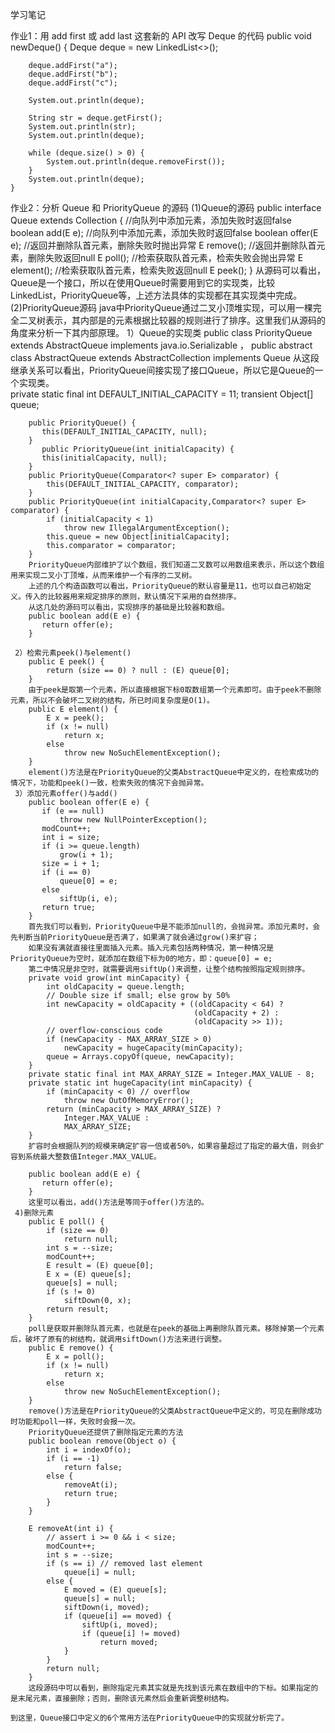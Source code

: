 学习笔记

作业1：用 add first 或 add last 这套新的 API 改写 Deque 的代码
public void newDeque() {
        Deque<String> deque = new LinkedList<>();

        deque.addFirst("a");
        deque.addFirst("b");
        deque.addFirst("c");

        System.out.println(deque);

        String str = deque.getFirst();
        System.out.println(str);
        System.out.println(deque);

        while (deque.size() > 0) {
            System.out.println(deque.removeFirst());
        }
        System.out.println(deque);
    }

作业2：分析 Queue 和 PriorityQueue 的源码
   (1)Queue的源码
    public interface Queue<E> extends Collection<E> {
	    //向队列中添加元素，添加失败时返回false
        boolean add(E e);
        //向队列中添加元素，添加失败时返回false
        boolean offer(E e);
        //返回并删除队首元素，删除失败时抛出异常
        E remove();
        //返回并删除队首元素，删除失败返回null
        E poll();
        //检索获取队首元素，检索失败会抛出异常
        E element();
        //检索获取队首元素，检索失败返回null
        E peek();
    }
	从源码可以看出，Queue是一个接口，所以在使用Queue时需要用到它的实现类，比较LinkedList，PriorityQueue等，上述方法具体的实现都在其实现类中完成。
   (2)PriorityQueue源码
	 java中PriorityQueue通过二叉小顶堆实现，可以用一棵完全二叉树表示，其内部是的元素根据比较器的规则进行了排序。这里我们从源码的角度来分析一下其内部原理。
	 1）Queue的实现类
	    public class PriorityQueue<E> extends AbstractQueue<E> implements java.io.Serializable ，
        public abstract class AbstractQueue<E> extends AbstractCollection<E> implements Queue<E> 
        从这段继承关系可以看出，PriorityQueue间接实现了接口Queue，所以它是Queue的一个实现类。	
        private static final int DEFAULT_INITIAL_CAPACITY = 11;
	    transient Object[] queue;
	
	    public PriorityQueue() {
           this(DEFAULT_INITIAL_CAPACITY, null);
        }
		   public PriorityQueue(int initialCapacity) {
           this(initialCapacity, null);
        }
	    public PriorityQueue(Comparator<? super E> comparator) {
            this(DEFAULT_INITIAL_CAPACITY, comparator);
        }
	    public PriorityQueue(int initialCapacity,Comparator<? super E> comparator) {
            if (initialCapacity < 1)
                throw new IllegalArgumentException();
            this.queue = new Object[initialCapacity];
            this.comparator = comparator;
        }
		PriorityQueue内部维护了以个数组，我们知道二叉数可以用数组来表示，所以这个数组用来实现二叉小丁顶堆，从而来维护一个有序的二叉树。
		上述的几个构造函数可以看出，PriorityQueue的默认容量是11，也可以自己初始定义。传入的比较器用来规定排序的原则，默认情况下采用的自然排序。
	    从这几处的源码可以看出，实现排序的基础是比较器和数组。
		public boolean add(E e) {
           return offer(e);
        }
		
	 2）检索元素peek()与element()
	    public E peek() {
            return (size == 0) ? null : (E) queue[0];
        }
		由于peek是取第一个元素，所以直接根据下标0取数组第一个元素即可。由于peek不删除元素，所以不会破坏二叉树的结构，所已时间复杂度是O(1)。
	    public E element() {
            E x = peek();
            if (x != null)
                return x;
            else
                throw new NoSuchElementException();
        }
		element()方法是在PriorityQueue的父类AbstractQueue中定义的，在检索成功的情况下，功能和peek()一致，检索失败的情况下会抛异常。
	 3）添加元素offer()与add()
		public boolean offer(E e) {
           if (e == null)
               throw new NullPointerException();
           modCount++;
           int i = size;
           if (i >= queue.length)
               grow(i + 1);
           size = i + 1;
           if (i == 0)
               queue[0] = e;
           else
               siftUp(i, e);
           return true;
        }
		首先我们可以看到，PriorityQueue中是不能添加null的，会抛异常。添加元素时，会先判断当前PriorityQueue是否满了，如果满了就会通过grow()来扩容；
		如果没有满就直接往里面插入元素。插入元素包括两种情况，第一种情况是PriorityQueue为空时，就添加在数组下标为0的地方，即：queue[0] = e;
		第二中情况是非空时，就需要调用siftUp()来调整，让整个结构按照指定规则排序。
	    private void grow(int minCapacity) {
            int oldCapacity = queue.length;
            // Double size if small; else grow by 50%
            int newCapacity = oldCapacity + ((oldCapacity < 64) ?
                                             (oldCapacity + 2) :
                                             (oldCapacity >> 1));
            // overflow-conscious code
            if (newCapacity - MAX_ARRAY_SIZE > 0)
                newCapacity = hugeCapacity(minCapacity);
            queue = Arrays.copyOf(queue, newCapacity);
        }
		private static final int MAX_ARRAY_SIZE = Integer.MAX_VALUE - 8;
	    private static int hugeCapacity(int minCapacity) {
            if (minCapacity < 0) // overflow
                throw new OutOfMemoryError();
            return (minCapacity > MAX_ARRAY_SIZE) ?
                Integer.MAX_VALUE :
                MAX_ARRAY_SIZE;
        }
		扩容时会根据队列的规模来确定扩容一倍或者50%，如果容量超过了指定的最大值，则会扩容到系统最大整数值Integer.MAX_VALUE。
		
		public boolean add(E e) {
           return offer(e);
        }
		这里可以看出，add()方法是等同于offer()方法的。
	 4)删除元素
	    public E poll() {
            if (size == 0)
                return null;
            int s = --size;
            modCount++;
            E result = (E) queue[0];
            E x = (E) queue[s];
            queue[s] = null;
            if (s != 0)
                siftDown(0, x);
            return result;
        }
	    poll是获取并删除队首元素，也就是在peek的基础上再删除队首元素。移除掉第一个元素后，破坏了原有的树结构，就调用siftDown()方法来进行调整。
	    public E remove() {
            E x = poll();
            if (x != null)
                return x;
            else
                throw new NoSuchElementException();
        }
		remove()方法是在PriorityQueue的父类AbstractQueue中定义的，可见在删除成功时功能和poll一样，失败时会报一次。
	    PriorityQueue还提供了删除指定元素的方法
        public boolean remove(Object o) {
            int i = indexOf(o);
            if (i == -1)
                return false;
            else {
                removeAt(i);
                return true;
            }
        }
		
	    E removeAt(int i) {
            // assert i >= 0 && i < size;
            modCount++;
            int s = --size;
            if (s == i) // removed last element
                queue[i] = null;
            else {
                E moved = (E) queue[s];
                queue[s] = null;
                siftDown(i, moved);
                if (queue[i] == moved) {
                    siftUp(i, moved);
                    if (queue[i] != moved)
                        return moved;
                }
            }
            return null;
        }
		这段源码中可以看到，删除指定元素其实就是先找到该元素在数组中的下标。如果指定的是末尾元素，直接删除；否则，删除该元素然后会重新调整树结构。
	
	到这里，Queue接口中定义的6个常用方法在PriorityQueue中的实现就分析完了。